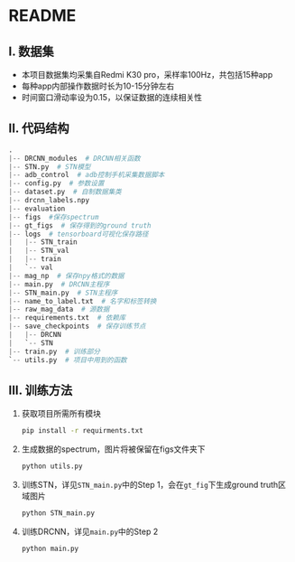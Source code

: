 # README

## I. 数据集

- 本项目数据集均采集自Redmi K30 pro，采样率100Hz，共包括15种app
- 每种app内部操作数据时长为10-15分钟左右
- 时间窗口滑动率设为0.15，以保证数据的连续相关性

## II. 代码结构

```python
.
|-- DRCNN_modules  # DRCNN相关函数
|-- STN.py  # STN模型
|-- adb_control  # adb控制手机采集数据脚本
|-- config.py  # 参数设置
|-- dataset.py  # 自制数据集类
|-- drcnn_labels.npy  
|-- evaluation 
|-- figs  #保存spectrum
|-- gt_figs  # 保存得到的ground truth
|-- logs  # tensorboard可视化保存路径
|   |-- STN_train
|   |-- STN_val
|   |-- train
|   `-- val
|-- mag_np  # 保存npy格式的数据
|-- main.py  # DRCNN主程序
|-- STN_main.py  # STN主程序
|-- name_to_label.txt  # 名字和标签转换
|-- raw_mag_data  # 源数据
|-- requirements.txt  # 依赖库
|-- save_checkpoints  # 保存训练节点
|   |-- DRCNN
|   `-- STN
|-- train.py  # 训练部分
`-- utils.py  # 项目中用到的函数
```

## III. 训练方法

1. 获取项目所需所有模块

   ```bash
   pip install -r requirments.txt
   ```

2. 生成数据的spectrum，图片将被保留在figs文件夹下

   ```bash
   python utils.py
   ```

3. 训练STN，详见`STN_main.py`中的Step 1，会在`gt_fig`下生成ground truth区域图片 

   ```bash
   python STN_main.py
   ```

4. 训练DRCNN，详见`main.py`中的Step 2

   ```bash
   python main.py
   ```

